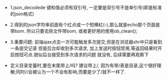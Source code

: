 - 1.json_decodede 键和值必须有双引号, 一定要是双引号不是单引号(即是标准的json格式)

- 2.得到的json字符串前面有个红点或一个短横杠(-),那么就是echo那个页面是带bom.
       所以只要去除文件带bom, 或者更好用的使用ob_clean();
   	
- 3.重要问题: 前端ajax点击一次可能触发多次提交,但是在浏览器xhr中只是看到一条提交记录
   但是后台却收到多次请求, 加上发送时按钮禁用,等返回结果时开启按钮可点.貌似后台接受到多次请求的问题
   就没有, 后续需要再观察下

- 定义目录变量时,要在末尾带上/吗? 建议带上/, 因为有带/表是目录,这个很好理解;同时//会被认为一个不会有影响,而要是少了/就不一样了.